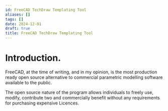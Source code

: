 ```yaml
---
id: FreeCAD TechDraw Templating Tool
aliases: []
tags: []
date: 2024-12-01
draft: true
title: FreeCAD TechDraw Templating Tool
---
```


# Introduction. 
FreeCAD, at the time of writing, and in my opinion, is the most production ready open source alternative to commercial
parametric modelling software available to the public. 

The open source nature of the program allows individuals to freely use, modify, contribute two and commercially benefit
without any requirements for purchasing expensive Licences.
